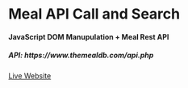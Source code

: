 <h1>Meal API Call and Search</h1>
<h4>JavaScript DOM Manupulation + Meal Rest API</h4>
<h5>API: https://www.themealdb.com/api.php</h5>
<a href="https://rayhan60611.github.io/P_hero_module34_JS-meal-api-card/" > Live Website </a>
